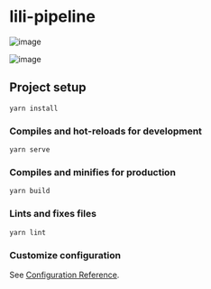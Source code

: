 # lili-pipeline
![image](https://user-images.githubusercontent.com/37136239/201034920-911b031d-0961-4c7d-bdab-7600900e8f48.png)

![image](https://user-images.githubusercontent.com/37136239/201034678-ba520d13-e334-4f63-9891-4903d4d07327.png)



## Project setup
```
yarn install
```

### Compiles and hot-reloads for development
```
yarn serve
```

### Compiles and minifies for production
```
yarn build
```

### Lints and fixes files
```
yarn lint
```

### Customize configuration
See [Configuration Reference](https://cli.vuejs.org/config/).
